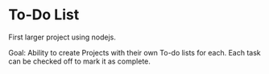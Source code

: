 # To-Do List

First larger project using nodejs. 

Goal: Ability to create Projects with their own To-do lists for each. Each task can be checked off to mark it as complete.